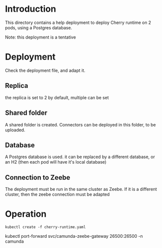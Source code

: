 # Introduction
This directory contains a help deployment to deploy Cherry runtime on 2 pods, using a Postgres database.

Note: this deployment is a tentative


# Deployment
Check the deployment file, and adapt it.

## Replica
the replica is set to 2 by default, multiple can be set

## Shared folder
A shared folder is created. Connectors can be deployed in this folder, to be uploaded.

## Database
A Postgres database is used. it can be replaced by a different database, or an H2 (then each pod will have it's local database)

## Connection to Zeebe
The deployment must be run in the same cluster as Zeebe. If it is a different cluster, then the zeebe connection must be adapted

# Operation

```shell
kubectl create -f cherry-runtime.yaml
```

kubectl port-forward svc/camunda-zeebe-gateway 26500:26500 -n camunda
